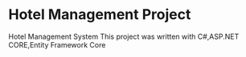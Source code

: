 # Hotel Management Project
Hotel Management System
This project was written with C#,ASP.NET CORE,Entity Framework Core
